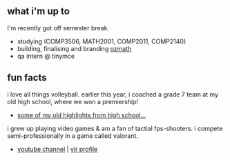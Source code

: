 
## what i'm up to

I'm recently got off semester break. 

- studying (COMP3506, MATH2001, COMP2011, COMP2140)
- building, finalising and branding [ozmath](https://github.com/chaubenn/ozmath)
- qa intern @ tinymce
  
## fun facts

i love all things volleyball. earlier this year, i coached a grade 7 team at my old high school, where we won a premiership!
- [some of my old highlights from high school...](https://www.hudl.com/video/3/17388552/63f358a95eec2607f042bdc7)

i grew up playing video games & am a fan of tactial fps-shooters. i compete semi-professionally in a game called valorant.
- [youtube channel](https://www.youtube.com/@rahjin) | [vlr profile](https://www.vlr.gg/player/55595/rajin)
